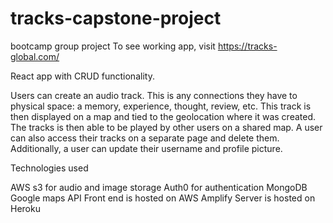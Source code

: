 # tracks-capstone-project
bootcamp group project
To see working app, visit https://tracks-global.com/

React app with CRUD functionality.

Users can create an audio track.  This is any connections they have to physical space: a memory, experience, thought, review, etc.  This track is then displayed on a map and tied to the geolocation where it was created.  The tracks is then able to be played by other users on a shared map.  A user can also access their tracks on a separate page and delete them.  Additionally, a user can update their username and profile picture.

Technologies used

AWS s3 for audio and image storage
Auth0 for authentication
MongoDB
Google maps API
Front end is hosted on AWS Amplify
Server is hosted on Heroku
